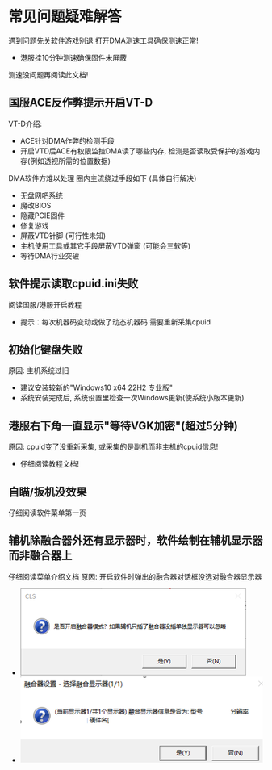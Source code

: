 # **常见问题疑难解答**

遇到问题先关软件游戏别退 打开DMA测速工具确保测速正常!  

- 港服挂10分钟测速确保固件未屏蔽  

测速没问题再阅读此文档!  

## **国服ACE反作弊提示开启VT-D**
VT-D介绍:  

- ACE针对DMA作弊的检测手段  
- 开启VTD后ACE有权限监控DMA读了哪些内存, 检测是否读取受保护的游戏内存(例如透视所需的位置数据)  

DMA软件方难以处理 圈内主流绕过手段如下 (具体自行解决)  

- 无盘网吧系统
- 魔改BIOS
- 隐藏PCIE固件
- 修复游戏  
- 屏蔽VTD针脚 (可行性未知)
- 主机使用工具或其它手段屏蔽VTD弹窗 (可能会三软等)
- 等待DMA行业突破


## **软件提示读取cpuid.ini失败**
阅读国服/港服开启教程  

  - 提示：每次机器码变动或做了动态机器码 需要重新采集cpuid  

## **初始化键盘失败**
原因: 主机系统过旧  

- 建议安装较新的"Windows10 x64 22H2 专业版"  
- 系统安装完成后, 系统设置里检查一次Windows更新(使系统小版本更新)

## **港服右下角一直显示"等待VGK加密"(超过5分钟)**
原因: cpuid变了没重新采集, 或采集的是副机而非主机的cpuid信息!  

  - 仔细阅读教程文档!

## **自瞄/扳机没效果**
仔细阅读软件菜单第一页

## **辅机除融合器外还有显示器时，软件绘制在辅机显示器而非融合器上**
仔细阅读菜单介绍文档
原因: 开启软件时弹出的融合器对话框没选对融合器显示器  

- ![alt text](image.png)  
- ![alt text](image-2.png)





